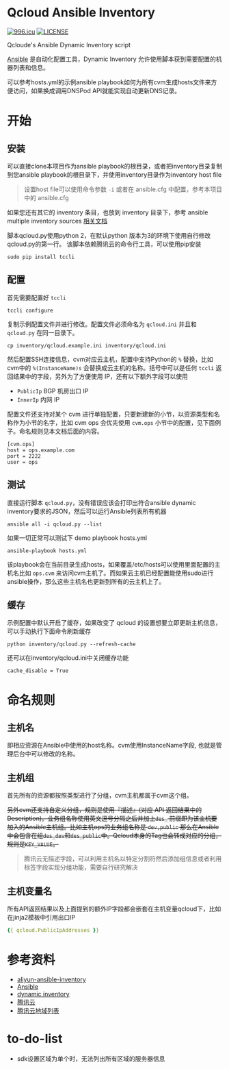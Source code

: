 # Qcloud Ansible Inventory
<a href="https://996.icu"><img src="https://img.shields.io/badge/link-996.icu-red.svg" alt="996.icu"></a>
[![LICENSE](https://img.shields.io/badge/license-Anti%20996-blue.svg)](https://github.com/996icu/996.ICU/blob/master/LICENSE)

Qcloude's Ansible Dynamic Inventory script

[Ansible](https://docs.ansible.com/) 是自动化配置工具，Dynamic Inventory 允许使用脚本获到需要配置的机器列表和信息。

可以参考hosts.yml的示例ansible playbook如何为所有cvm生成hosts文件来方便访问，如果换成调用DNSPod API就能实现自动更新DNS记录。


# 开始

## 安装

可以直接clone本项目作为ansible playbook的根目录，或者把inventory目录复制到您ansible playbook的根目录下，并使用inventory目录作为inventory host file

> 设置host file可以使用命令参数 `-i` 或者在 ansible.cfg 中配置，参考本项目中的 ansible.cfg

如果您还有其它的 inventory 条目，也放到 inventory 目录下，参考 ansible multiple inventory sources [相关文档](http://docs.ansible.com/intro_dynamic_inventory.html#using-multiple-inventory-sources)

脚本qcloud.py使用python 2，在默认python 版本为3的环境下使用自行修改qcloud.py的第一行。
该脚本依赖腾讯云的命令行工具，可以使用pip安装
```
sudo pip install tccli
```
## 配置

首先需要配置好 `tccli`
```
tccli configure
```

复制示例配置文件并进行修改。配置文件必须命名为 `qcloud.ini` 并且和 `qcloud.py` 在同一目录下。
```
cp inventory/qcloud.example.ini inventory/qcloud.ini
```
然后配置SSH连接信息，cvm对应云主机，配置中支持Python的 `%` 替换，比如cvm中的 `%(InstanceName)s` 会替换成云主机的名称。括号中可以是任何 `tccli` 返回结果中的字段，另外为了方便使用 IP，还有以下额外字段可以使用
-	`PublicIp` BGP 机房出口 IP
-	`InnerIp` 内网 IP

配置文件还支持对某个 cvm 进行单独配置，只要新建新的小节，以资源类型和名称作为小节的名字，比如 cvm ops 会优先使用 `cvm.ops` 小节中的配置，见下面例子。命名规则见本文档后面的内容。
```
[cvm.ops]
host = ops.example.com
port = 2222
user = ops
```
## 测试
直接运行脚本 `qcloud.py`，没有错误应该会打印出符合ansible dynamic inventory要求的JSON，然后可以运行Ansible列表所有机器
```
ansible all -i qcloud.py --list
```
如果一切正常可以测试下 demo playbook hosts.yml
```
ansible-playbook hosts.yml
```
该playbook会在当前目录生成hosts，如果覆盖/etc/hosts可以使用里面配置的主机名比如 `ops.cvm` 来访问cvm主机了。而如果云主机已经配置能使用sudo进行ansible操作，那么这些主机名也更新到所有的云主机上了。

## 缓存
示例配置中默认开启了缓存，如果改变了 qcloud 的设置想要立即更新主机信息，可以手动执行下面命令刷新缓存
```
python inventory/qcloud.py --refresh-cache
```
还可以在inventory/qcloud.ini中关闭缓存功能

```
cache_disable = True
```

# 命名规则
## 主机名

即相应资源在Ansible中使用的host名称。cvm使用InstanceName字段, 也就是管理后台中可以修改的名称。
## 主机组

首先所有的资源都按照类型进行了分组，cvm主机都属于cvm这个组。

~~另外cvm还支持自定义分组，规则是使用『描述』(对应 API 返回结果中的Description)。业务组名称使用英文逗号分隔之后并加上`des_` 前缀即为该主机要加入的Ansible主机组。比如主机ops的业务组名称是 `dev,public` 那么在Ansible中会包含在组`des_dev`和`des_public`中。Qcloud本身的Tag也会转成对应的分组，规则是`KEY_VALUE`。~~
> 腾讯云无描述字段，可以利用主机名以特定分割符然后添加组信息或者利用标签字段实现分组功能，需要自行研究解决

## 主机变量名
所有API返回结果以及上面提到的额外IP字段都会嵌套在主机变量qcloud下，比如在jinja2模板中引用出口IP
``` yaml
{{ qcloud.PublicIpAddresses }}
```

# 参考资料
- [aliyun-ansible-inventory](https://github.com/doitian/aliyun-ansible-inventory)
- [Ansible](http://www.ansible.com)
- [dynamic inventory](http://docs.ansible.com/intro_dynamic_inventory.html)
- [腾讯云](https://cloud.tencent.com/)
- [腾讯云地域列表](https://cloud.tencent.com/document/api/213/15692#.E5.9C.B0.E5.9F.9F.E5.88.97.E8.A1.A8)

# to-do-list
- sdk设置区域为单个时，无法列出所有区域的服务器信息

